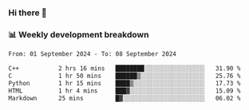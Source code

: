### Hi there 👋

### 📊 Weekly development breakdown
<!--START_SECTION:waka-->

```txt
From: 01 September 2024 - To: 08 September 2024

C++           2 hrs 16 mins   ████████░░░░░░░░░░░░░░░░░   31.90 %
C             1 hr 50 mins    ██████▒░░░░░░░░░░░░░░░░░░   25.76 %
Python        1 hr 15 mins    ████▒░░░░░░░░░░░░░░░░░░░░   17.73 %
HTML          1 hr 4 mins     ███▓░░░░░░░░░░░░░░░░░░░░░   15.09 %
Markdown      25 mins         █▓░░░░░░░░░░░░░░░░░░░░░░░   06.02 %
```

<!--END_SECTION:waka-->
